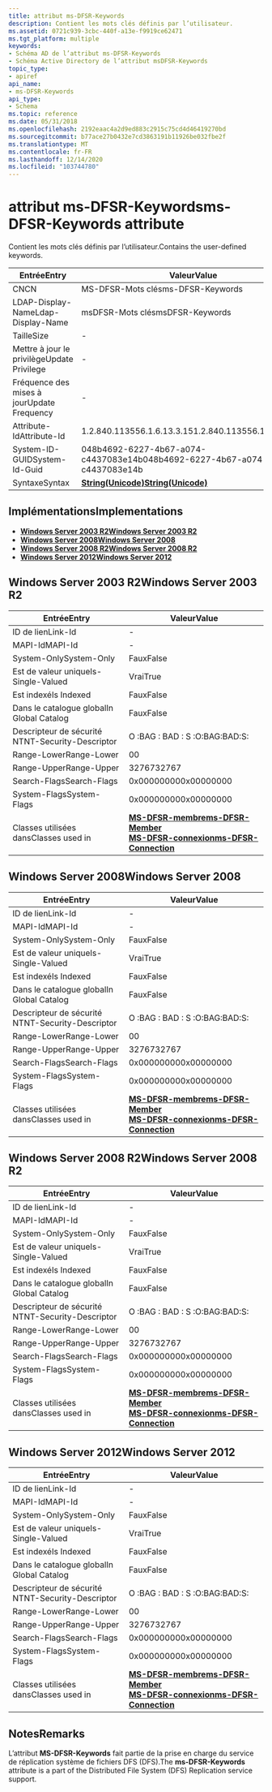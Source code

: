 ```yaml
---
title: attribut ms-DFSR-Keywords
description: Contient les mots clés définis par l’utilisateur.
ms.assetid: 0721c939-3cbc-440f-a13e-f9919ce62471
ms.tgt_platform: multiple
keywords:
- Schéma AD de l’attribut ms-DFSR-Keywords
- Schéma Active Directory de l’attribut msDFSR-Keywords
topic_type:
- apiref
api_name:
- ms-DFSR-Keywords
api_type:
- Schema
ms.topic: reference
ms.date: 05/31/2018
ms.openlocfilehash: 2192eaac4a2d9ed883c2915c75cd4d46419270bd
ms.sourcegitcommit: b77ace27b0432e7cd3863191b11926be032fbe2f
ms.translationtype: MT
ms.contentlocale: fr-FR
ms.lasthandoff: 12/14/2020
ms.locfileid: "103744780"
---
```

# <a name="ms-dfsr-keywords-attribute"></a><span data-ttu-id="aa21d-105">attribut ms-DFSR-Keywords</span><span class="sxs-lookup"><span data-stu-id="aa21d-105">ms-DFSR-Keywords attribute</span></span>

<span data-ttu-id="aa21d-106">Contient les mots clés définis par l’utilisateur.</span><span class="sxs-lookup"><span data-stu-id="aa21d-106">Contains the user-defined keywords.</span></span>



| <span data-ttu-id="aa21d-107">Entrée</span><span class="sxs-lookup"><span data-stu-id="aa21d-107">Entry</span></span> | <span data-ttu-id="aa21d-108">Valeur</span><span class="sxs-lookup"><span data-stu-id="aa21d-108">Value</span></span> |
|-------------------|---------------------------------------------|
| <span data-ttu-id="aa21d-109">CN</span><span class="sxs-lookup"><span data-stu-id="aa21d-109">CN</span></span>                | <span data-ttu-id="aa21d-110">MS-DFSR-Mots clés</span><span class="sxs-lookup"><span data-stu-id="aa21d-110">ms-DFSR-Keywords</span></span>                            |
| <span data-ttu-id="aa21d-111">LDAP-Display-Name</span><span class="sxs-lookup"><span data-stu-id="aa21d-111">Ldap-Display-Name</span></span> | <span data-ttu-id="aa21d-112">msDFSR-Mots clés</span><span class="sxs-lookup"><span data-stu-id="aa21d-112">msDFSR-Keywords</span></span>                             |
| <span data-ttu-id="aa21d-113">Taille</span><span class="sxs-lookup"><span data-stu-id="aa21d-113">Size</span></span>              | \-                                          |
| <span data-ttu-id="aa21d-114">Mettre à jour le privilège</span><span class="sxs-lookup"><span data-stu-id="aa21d-114">Update Privilege</span></span>  | \-                                          |
| <span data-ttu-id="aa21d-115">Fréquence des mises à jour</span><span class="sxs-lookup"><span data-stu-id="aa21d-115">Update Frequency</span></span>  | \-                                          |
| <span data-ttu-id="aa21d-116">Attribute-Id</span><span class="sxs-lookup"><span data-stu-id="aa21d-116">Attribute-Id</span></span>      | <span data-ttu-id="aa21d-117">1.2.840.113556.1.6.13.3.15</span><span class="sxs-lookup"><span data-stu-id="aa21d-117">1.2.840.113556.1.6.13.3.15</span></span>                  |
| <span data-ttu-id="aa21d-118">System-ID-GUID</span><span class="sxs-lookup"><span data-stu-id="aa21d-118">System-Id-Guid</span></span>    | <span data-ttu-id="aa21d-119">048b4692-6227-4b67-a074-c4437083e14b</span><span class="sxs-lookup"><span data-stu-id="aa21d-119">048b4692-6227-4b67-a074-c4437083e14b</span></span>        |
| <span data-ttu-id="aa21d-120">Syntaxe</span><span class="sxs-lookup"><span data-stu-id="aa21d-120">Syntax</span></span>            | [<span data-ttu-id="aa21d-121">**String(Unicode)**</span><span class="sxs-lookup"><span data-stu-id="aa21d-121">**String(Unicode)**</span></span>](s-string-unicode.md) |



## <a name="implementations"></a><span data-ttu-id="aa21d-122">Implémentations</span><span class="sxs-lookup"><span data-stu-id="aa21d-122">Implementations</span></span>

-   [<span data-ttu-id="aa21d-123">**Windows Server 2003 R2**</span><span class="sxs-lookup"><span data-stu-id="aa21d-123">**Windows Server 2003 R2**</span></span>](#windows-server-2003-r2)
-   [<span data-ttu-id="aa21d-124">**Windows Server 2008**</span><span class="sxs-lookup"><span data-stu-id="aa21d-124">**Windows Server 2008**</span></span>](#windows-server-2008)
-   [<span data-ttu-id="aa21d-125">**Windows Server 2008 R2**</span><span class="sxs-lookup"><span data-stu-id="aa21d-125">**Windows Server 2008 R2**</span></span>](#windows-server-2008-r2)
-   [<span data-ttu-id="aa21d-126">**Windows Server 2012**</span><span class="sxs-lookup"><span data-stu-id="aa21d-126">**Windows Server 2012**</span></span>](#windows-server-2012)

## <a name="windows-server-2003-r2"></a><span data-ttu-id="aa21d-127">Windows Server 2003 R2</span><span class="sxs-lookup"><span data-stu-id="aa21d-127">Windows Server 2003 R2</span></span>



| <span data-ttu-id="aa21d-128">Entrée</span><span class="sxs-lookup"><span data-stu-id="aa21d-128">Entry</span></span> | <span data-ttu-id="aa21d-129">Valeur</span><span class="sxs-lookup"><span data-stu-id="aa21d-129">Value</span></span> |
|------------------------|-------------------------------------------------------------------------------------------------------------------|
| <span data-ttu-id="aa21d-130">ID de lien</span><span class="sxs-lookup"><span data-stu-id="aa21d-130">Link-Id</span></span>                | \-                                                                                                                |
| <span data-ttu-id="aa21d-131">MAPI-Id</span><span class="sxs-lookup"><span data-stu-id="aa21d-131">MAPI-Id</span></span>                | \-                                                                                                                |
| <span data-ttu-id="aa21d-132">System-Only</span><span class="sxs-lookup"><span data-stu-id="aa21d-132">System-Only</span></span>            | <span data-ttu-id="aa21d-133">Faux</span><span class="sxs-lookup"><span data-stu-id="aa21d-133">False</span></span>                                                                                                             |
| <span data-ttu-id="aa21d-134">Est de valeur unique</span><span class="sxs-lookup"><span data-stu-id="aa21d-134">Is-Single-Valued</span></span>       | <span data-ttu-id="aa21d-135">Vrai</span><span class="sxs-lookup"><span data-stu-id="aa21d-135">True</span></span>                                                                                                              |
| <span data-ttu-id="aa21d-136">Est indexé</span><span class="sxs-lookup"><span data-stu-id="aa21d-136">Is Indexed</span></span>             | <span data-ttu-id="aa21d-137">Faux</span><span class="sxs-lookup"><span data-stu-id="aa21d-137">False</span></span>                                                                                                             |
| <span data-ttu-id="aa21d-138">Dans le catalogue global</span><span class="sxs-lookup"><span data-stu-id="aa21d-138">In Global Catalog</span></span>      | <span data-ttu-id="aa21d-139">Faux</span><span class="sxs-lookup"><span data-stu-id="aa21d-139">False</span></span>                                                                                                             |
| <span data-ttu-id="aa21d-140">Descripteur de sécurité NT</span><span class="sxs-lookup"><span data-stu-id="aa21d-140">NT-Security-Descriptor</span></span> | <span data-ttu-id="aa21d-141">O :BAG : BAD : S :</span><span class="sxs-lookup"><span data-stu-id="aa21d-141">O:BAG:BAD:S:</span></span>                                                                                                      |
| <span data-ttu-id="aa21d-142">Range-Lower</span><span class="sxs-lookup"><span data-stu-id="aa21d-142">Range-Lower</span></span>            | <span data-ttu-id="aa21d-143">0</span><span class="sxs-lookup"><span data-stu-id="aa21d-143">0</span></span>                                                                                                                 |
| <span data-ttu-id="aa21d-144">Range-Upper</span><span class="sxs-lookup"><span data-stu-id="aa21d-144">Range-Upper</span></span>            | <span data-ttu-id="aa21d-145">32767</span><span class="sxs-lookup"><span data-stu-id="aa21d-145">32767</span></span>                                                                                                             |
| <span data-ttu-id="aa21d-146">Search-Flags</span><span class="sxs-lookup"><span data-stu-id="aa21d-146">Search-Flags</span></span>           | <span data-ttu-id="aa21d-147">0x00000000</span><span class="sxs-lookup"><span data-stu-id="aa21d-147">0x00000000</span></span>                                                                                                        |
| <span data-ttu-id="aa21d-148">System-Flags</span><span class="sxs-lookup"><span data-stu-id="aa21d-148">System-Flags</span></span>           | <span data-ttu-id="aa21d-149">0x00000000</span><span class="sxs-lookup"><span data-stu-id="aa21d-149">0x00000000</span></span>                                                                                                        |
| <span data-ttu-id="aa21d-150">Classes utilisées dans</span><span class="sxs-lookup"><span data-stu-id="aa21d-150">Classes used in</span></span>        | [<span data-ttu-id="aa21d-151">**MS-DFSR-membre**</span><span class="sxs-lookup"><span data-stu-id="aa21d-151">**ms-DFSR-Member**</span></span>](c-msdfsr-member.md)<br/> [<span data-ttu-id="aa21d-152">**MS-DFSR-connexion**</span><span class="sxs-lookup"><span data-stu-id="aa21d-152">**ms-DFSR-Connection**</span></span>](c-msdfsr-connection.md)<br/> |



## <a name="windows-server-2008"></a><span data-ttu-id="aa21d-153">Windows Server 2008</span><span class="sxs-lookup"><span data-stu-id="aa21d-153">Windows Server 2008</span></span>



| <span data-ttu-id="aa21d-154">Entrée</span><span class="sxs-lookup"><span data-stu-id="aa21d-154">Entry</span></span> | <span data-ttu-id="aa21d-155">Valeur</span><span class="sxs-lookup"><span data-stu-id="aa21d-155">Value</span></span> |
|------------------------|-------------------------------------------------------------------------------------------------------------------|
| <span data-ttu-id="aa21d-156">ID de lien</span><span class="sxs-lookup"><span data-stu-id="aa21d-156">Link-Id</span></span>                | \-                                                                                                                |
| <span data-ttu-id="aa21d-157">MAPI-Id</span><span class="sxs-lookup"><span data-stu-id="aa21d-157">MAPI-Id</span></span>                | \-                                                                                                                |
| <span data-ttu-id="aa21d-158">System-Only</span><span class="sxs-lookup"><span data-stu-id="aa21d-158">System-Only</span></span>            | <span data-ttu-id="aa21d-159">Faux</span><span class="sxs-lookup"><span data-stu-id="aa21d-159">False</span></span>                                                                                                             |
| <span data-ttu-id="aa21d-160">Est de valeur unique</span><span class="sxs-lookup"><span data-stu-id="aa21d-160">Is-Single-Valued</span></span>       | <span data-ttu-id="aa21d-161">Vrai</span><span class="sxs-lookup"><span data-stu-id="aa21d-161">True</span></span>                                                                                                              |
| <span data-ttu-id="aa21d-162">Est indexé</span><span class="sxs-lookup"><span data-stu-id="aa21d-162">Is Indexed</span></span>             | <span data-ttu-id="aa21d-163">Faux</span><span class="sxs-lookup"><span data-stu-id="aa21d-163">False</span></span>                                                                                                             |
| <span data-ttu-id="aa21d-164">Dans le catalogue global</span><span class="sxs-lookup"><span data-stu-id="aa21d-164">In Global Catalog</span></span>      | <span data-ttu-id="aa21d-165">Faux</span><span class="sxs-lookup"><span data-stu-id="aa21d-165">False</span></span>                                                                                                             |
| <span data-ttu-id="aa21d-166">Descripteur de sécurité NT</span><span class="sxs-lookup"><span data-stu-id="aa21d-166">NT-Security-Descriptor</span></span> | <span data-ttu-id="aa21d-167">O :BAG : BAD : S :</span><span class="sxs-lookup"><span data-stu-id="aa21d-167">O:BAG:BAD:S:</span></span>                                                                                                      |
| <span data-ttu-id="aa21d-168">Range-Lower</span><span class="sxs-lookup"><span data-stu-id="aa21d-168">Range-Lower</span></span>            | <span data-ttu-id="aa21d-169">0</span><span class="sxs-lookup"><span data-stu-id="aa21d-169">0</span></span>                                                                                                                 |
| <span data-ttu-id="aa21d-170">Range-Upper</span><span class="sxs-lookup"><span data-stu-id="aa21d-170">Range-Upper</span></span>            | <span data-ttu-id="aa21d-171">32767</span><span class="sxs-lookup"><span data-stu-id="aa21d-171">32767</span></span>                                                                                                             |
| <span data-ttu-id="aa21d-172">Search-Flags</span><span class="sxs-lookup"><span data-stu-id="aa21d-172">Search-Flags</span></span>           | <span data-ttu-id="aa21d-173">0x00000000</span><span class="sxs-lookup"><span data-stu-id="aa21d-173">0x00000000</span></span>                                                                                                        |
| <span data-ttu-id="aa21d-174">System-Flags</span><span class="sxs-lookup"><span data-stu-id="aa21d-174">System-Flags</span></span>           | <span data-ttu-id="aa21d-175">0x00000000</span><span class="sxs-lookup"><span data-stu-id="aa21d-175">0x00000000</span></span>                                                                                                        |
| <span data-ttu-id="aa21d-176">Classes utilisées dans</span><span class="sxs-lookup"><span data-stu-id="aa21d-176">Classes used in</span></span>        | [<span data-ttu-id="aa21d-177">**MS-DFSR-membre**</span><span class="sxs-lookup"><span data-stu-id="aa21d-177">**ms-DFSR-Member**</span></span>](c-msdfsr-member.md)<br/> [<span data-ttu-id="aa21d-178">**MS-DFSR-connexion**</span><span class="sxs-lookup"><span data-stu-id="aa21d-178">**ms-DFSR-Connection**</span></span>](c-msdfsr-connection.md)<br/> |



## <a name="windows-server-2008-r2"></a><span data-ttu-id="aa21d-179">Windows Server 2008 R2</span><span class="sxs-lookup"><span data-stu-id="aa21d-179">Windows Server 2008 R2</span></span>



| <span data-ttu-id="aa21d-180">Entrée</span><span class="sxs-lookup"><span data-stu-id="aa21d-180">Entry</span></span> | <span data-ttu-id="aa21d-181">Valeur</span><span class="sxs-lookup"><span data-stu-id="aa21d-181">Value</span></span> |
|------------------------|-------------------------------------------------------------------------------------------------------------------|
| <span data-ttu-id="aa21d-182">ID de lien</span><span class="sxs-lookup"><span data-stu-id="aa21d-182">Link-Id</span></span>                | \-                                                                                                                |
| <span data-ttu-id="aa21d-183">MAPI-Id</span><span class="sxs-lookup"><span data-stu-id="aa21d-183">MAPI-Id</span></span>                | \-                                                                                                                |
| <span data-ttu-id="aa21d-184">System-Only</span><span class="sxs-lookup"><span data-stu-id="aa21d-184">System-Only</span></span>            | <span data-ttu-id="aa21d-185">Faux</span><span class="sxs-lookup"><span data-stu-id="aa21d-185">False</span></span>                                                                                                             |
| <span data-ttu-id="aa21d-186">Est de valeur unique</span><span class="sxs-lookup"><span data-stu-id="aa21d-186">Is-Single-Valued</span></span>       | <span data-ttu-id="aa21d-187">Vrai</span><span class="sxs-lookup"><span data-stu-id="aa21d-187">True</span></span>                                                                                                              |
| <span data-ttu-id="aa21d-188">Est indexé</span><span class="sxs-lookup"><span data-stu-id="aa21d-188">Is Indexed</span></span>             | <span data-ttu-id="aa21d-189">Faux</span><span class="sxs-lookup"><span data-stu-id="aa21d-189">False</span></span>                                                                                                             |
| <span data-ttu-id="aa21d-190">Dans le catalogue global</span><span class="sxs-lookup"><span data-stu-id="aa21d-190">In Global Catalog</span></span>      | <span data-ttu-id="aa21d-191">Faux</span><span class="sxs-lookup"><span data-stu-id="aa21d-191">False</span></span>                                                                                                             |
| <span data-ttu-id="aa21d-192">Descripteur de sécurité NT</span><span class="sxs-lookup"><span data-stu-id="aa21d-192">NT-Security-Descriptor</span></span> | <span data-ttu-id="aa21d-193">O :BAG : BAD : S :</span><span class="sxs-lookup"><span data-stu-id="aa21d-193">O:BAG:BAD:S:</span></span>                                                                                                      |
| <span data-ttu-id="aa21d-194">Range-Lower</span><span class="sxs-lookup"><span data-stu-id="aa21d-194">Range-Lower</span></span>            | <span data-ttu-id="aa21d-195">0</span><span class="sxs-lookup"><span data-stu-id="aa21d-195">0</span></span>                                                                                                                 |
| <span data-ttu-id="aa21d-196">Range-Upper</span><span class="sxs-lookup"><span data-stu-id="aa21d-196">Range-Upper</span></span>            | <span data-ttu-id="aa21d-197">32767</span><span class="sxs-lookup"><span data-stu-id="aa21d-197">32767</span></span>                                                                                                             |
| <span data-ttu-id="aa21d-198">Search-Flags</span><span class="sxs-lookup"><span data-stu-id="aa21d-198">Search-Flags</span></span>           | <span data-ttu-id="aa21d-199">0x00000000</span><span class="sxs-lookup"><span data-stu-id="aa21d-199">0x00000000</span></span>                                                                                                        |
| <span data-ttu-id="aa21d-200">System-Flags</span><span class="sxs-lookup"><span data-stu-id="aa21d-200">System-Flags</span></span>           | <span data-ttu-id="aa21d-201">0x00000000</span><span class="sxs-lookup"><span data-stu-id="aa21d-201">0x00000000</span></span>                                                                                                        |
| <span data-ttu-id="aa21d-202">Classes utilisées dans</span><span class="sxs-lookup"><span data-stu-id="aa21d-202">Classes used in</span></span>        | [<span data-ttu-id="aa21d-203">**MS-DFSR-membre**</span><span class="sxs-lookup"><span data-stu-id="aa21d-203">**ms-DFSR-Member**</span></span>](c-msdfsr-member.md)<br/> [<span data-ttu-id="aa21d-204">**MS-DFSR-connexion**</span><span class="sxs-lookup"><span data-stu-id="aa21d-204">**ms-DFSR-Connection**</span></span>](c-msdfsr-connection.md)<br/> |



## <a name="windows-server-2012"></a><span data-ttu-id="aa21d-205">Windows Server 2012</span><span class="sxs-lookup"><span data-stu-id="aa21d-205">Windows Server 2012</span></span>



| <span data-ttu-id="aa21d-206">Entrée</span><span class="sxs-lookup"><span data-stu-id="aa21d-206">Entry</span></span> | <span data-ttu-id="aa21d-207">Valeur</span><span class="sxs-lookup"><span data-stu-id="aa21d-207">Value</span></span> |
|------------------------|-------------------------------------------------------------------------------------------------------------------|
| <span data-ttu-id="aa21d-208">ID de lien</span><span class="sxs-lookup"><span data-stu-id="aa21d-208">Link-Id</span></span>                | \-                                                                                                                |
| <span data-ttu-id="aa21d-209">MAPI-Id</span><span class="sxs-lookup"><span data-stu-id="aa21d-209">MAPI-Id</span></span>                | \-                                                                                                                |
| <span data-ttu-id="aa21d-210">System-Only</span><span class="sxs-lookup"><span data-stu-id="aa21d-210">System-Only</span></span>            | <span data-ttu-id="aa21d-211">Faux</span><span class="sxs-lookup"><span data-stu-id="aa21d-211">False</span></span>                                                                                                             |
| <span data-ttu-id="aa21d-212">Est de valeur unique</span><span class="sxs-lookup"><span data-stu-id="aa21d-212">Is-Single-Valued</span></span>       | <span data-ttu-id="aa21d-213">Vrai</span><span class="sxs-lookup"><span data-stu-id="aa21d-213">True</span></span>                                                                                                              |
| <span data-ttu-id="aa21d-214">Est indexé</span><span class="sxs-lookup"><span data-stu-id="aa21d-214">Is Indexed</span></span>             | <span data-ttu-id="aa21d-215">Faux</span><span class="sxs-lookup"><span data-stu-id="aa21d-215">False</span></span>                                                                                                             |
| <span data-ttu-id="aa21d-216">Dans le catalogue global</span><span class="sxs-lookup"><span data-stu-id="aa21d-216">In Global Catalog</span></span>      | <span data-ttu-id="aa21d-217">Faux</span><span class="sxs-lookup"><span data-stu-id="aa21d-217">False</span></span>                                                                                                             |
| <span data-ttu-id="aa21d-218">Descripteur de sécurité NT</span><span class="sxs-lookup"><span data-stu-id="aa21d-218">NT-Security-Descriptor</span></span> | <span data-ttu-id="aa21d-219">O :BAG : BAD : S :</span><span class="sxs-lookup"><span data-stu-id="aa21d-219">O:BAG:BAD:S:</span></span>                                                                                                      |
| <span data-ttu-id="aa21d-220">Range-Lower</span><span class="sxs-lookup"><span data-stu-id="aa21d-220">Range-Lower</span></span>            | <span data-ttu-id="aa21d-221">0</span><span class="sxs-lookup"><span data-stu-id="aa21d-221">0</span></span>                                                                                                                 |
| <span data-ttu-id="aa21d-222">Range-Upper</span><span class="sxs-lookup"><span data-stu-id="aa21d-222">Range-Upper</span></span>            | <span data-ttu-id="aa21d-223">32767</span><span class="sxs-lookup"><span data-stu-id="aa21d-223">32767</span></span>                                                                                                             |
| <span data-ttu-id="aa21d-224">Search-Flags</span><span class="sxs-lookup"><span data-stu-id="aa21d-224">Search-Flags</span></span>           | <span data-ttu-id="aa21d-225">0x00000000</span><span class="sxs-lookup"><span data-stu-id="aa21d-225">0x00000000</span></span>                                                                                                        |
| <span data-ttu-id="aa21d-226">System-Flags</span><span class="sxs-lookup"><span data-stu-id="aa21d-226">System-Flags</span></span>           | <span data-ttu-id="aa21d-227">0x00000000</span><span class="sxs-lookup"><span data-stu-id="aa21d-227">0x00000000</span></span>                                                                                                        |
| <span data-ttu-id="aa21d-228">Classes utilisées dans</span><span class="sxs-lookup"><span data-stu-id="aa21d-228">Classes used in</span></span>        | [<span data-ttu-id="aa21d-229">**MS-DFSR-membre**</span><span class="sxs-lookup"><span data-stu-id="aa21d-229">**ms-DFSR-Member**</span></span>](c-msdfsr-member.md)<br/> [<span data-ttu-id="aa21d-230">**MS-DFSR-connexion**</span><span class="sxs-lookup"><span data-stu-id="aa21d-230">**ms-DFSR-Connection**</span></span>](c-msdfsr-connection.md)<br/> |



## <a name="remarks"></a><span data-ttu-id="aa21d-231">Notes</span><span class="sxs-lookup"><span data-stu-id="aa21d-231">Remarks</span></span>

<span data-ttu-id="aa21d-232">L’attribut **MS-DFSR-Keywords** fait partie de la prise en charge du service de réplication système de fichiers DFS (DFS).</span><span class="sxs-lookup"><span data-stu-id="aa21d-232">The **ms-DFSR-Keywords** attribute is a part of the Distributed File System (DFS) Replication service support.</span></span>

 

 





